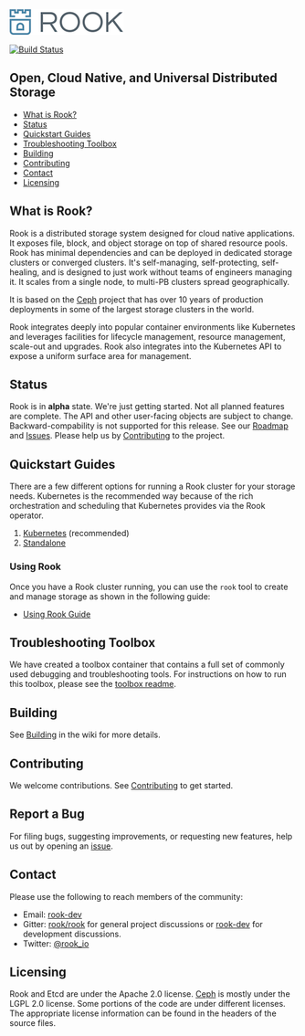![logo](Documentation/media/logo.png?raw=true "Rook")

[![Build Status](https://jenkins.rook.io/buildStatus/icon?job=rook/rook/master)](https://jenkins.rook.io/blue/organizations/jenkins/rook%2Frook/activity)

## Open, Cloud Native, and Universal Distributed Storage

- [What is Rook?](#what-is-rook)
- [Status](#status)
- [Quickstart Guides](#quickstart-guides)
- [Troubleshooting Toolbox](#troubleshooting-toolbox)
- [Building](#building)
- [Contributing](#contributing)
- [Contact](#contact)
- [Licensing](#licensing)

## What is Rook?

Rook is a distributed storage system designed for cloud native applications. It exposes file, block, and object storage on top of shared resource pools.
Rook has minimal dependencies and can be deployed in dedicated storage clusters or converged clusters.
It's self-managing, self-protecting, self-healing, and is designed to just work without teams of engineers managing it.
It scales from a single node, to multi-PB clusters spread geographically.  

It is based on the [Ceph](http://ceph.com) project that has over 10 years of production deployments in some of the largest storage clusters in the world.  

Rook integrates deeply into popular container environments like Kubernetes and leverages facilities for lifecycle management, resource management, scale-out and upgrades.
Rook also integrates into the Kubernetes API to expose a uniform surface area for management.  

## Status

Rook is in **alpha** state. We're just getting started. Not all planned features are complete. The API
and other user-facing objects are subject to change. Backward-compability is not supported for this
release. See our [Roadmap](https://github.com/rook/rook/wiki/Roadmap) and [Issues](https://github.com/rook/rook/issues).
Please help us by [Contributing](CONTRIBUTING.md) to the project.

## Quickstart Guides

There are a few different options for running a Rook cluster for your storage needs.  Kubernetes is the recommended way because of the rich orchestration and scheduling that Kubernetes provides via the Rook operator.

1. [Kubernetes](Documentation/kubernetes.md) (recommended)
2. [Standalone](Documentation/standalone.md)

### Using Rook
Once you have a Rook cluster running, you can use the `rook` tool to create and manage storage as shown in the following guide:
- [Using Rook Guide](Documentation/client.md)


## Troubleshooting Toolbox

We have created a toolbox container that contains a full set of commonly used debugging and troubleshooting tools.  For instructions on how to run this toolbox, please see the [toolbox readme](Documentation/toolbox.md).

## Building

See [Building](https://github.com/rook/rook/wiki/Building) in the wiki for more details.

## Contributing

We welcome contributions. See [Contributing](CONTRIBUTING.md) to get started.

## Report a Bug

For filing bugs, suggesting improvements, or requesting new features, help us out by opening an [issue](https://github.com/rook/rook/issues).

## Contact

Please use the following to reach members of the community:

- Email: [rook-dev](https://groups.google.com/forum/#!forum/rook-dev)
- Gitter: [rook/rook](https://gitter.im/rook/rook) for general project discussions or [rook-dev](https://gitter.im/rook/rook-dev) for development discussions.
- Twitter: [@rook_io](https://twitter.com/rook_io)

## Licensing

Rook and Etcd are under the Apache 2.0 license. [Ceph](https://github.com/rook/ceph/blob/master/COPYING) is mostly under the LGPL 2.0 license. Some portions
of the code are under different licenses. The appropriate license information can be found in the headers
of the source files.
